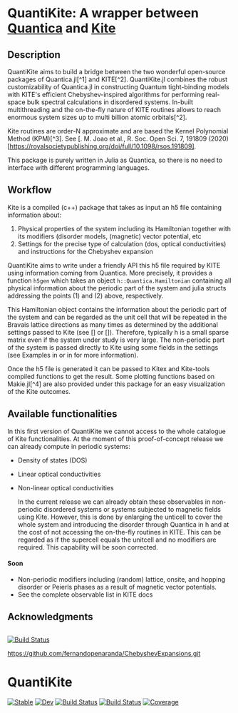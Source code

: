 # QuantiKite: A wrapper between [Quantica](https://github.com/pablosanjose/Quantica) and [Kite](https://github.com/quantum-kite/kite)

## Description

QuantiKite aims to build a bridge between the two wonderful open-source packages of Quantica.jl[^1] and KITE[^2].
QuantiKite.jl combines the robust customizability of Quantica.jl in constructing Quantum tight-binding models with KITE's efficient Chebyshev-inspired algorithms for performing real-space bulk spectral calculations in disordered systems. In-built multithreading and the on-the-fly nature of KITE routines allows to reach enormous system sizes up to multi billion atomic orbitals[^2].

Kite routines are order-N approximate and are based the Kernel Polynomial Method (KPM)[^3]. See [. M. Joao et al., R. Soc. Open Sci. 7, 191809 (2020) [https://royalsocietypublishing.org/doi/full/10.1098/rsos.191809].

This package is purely written in Julia as Quantica, so there is no need to interface with different programming languages.

## Workflow

Kite is a compiled (c++) package that takes as input an h5 file containing information about:
  1. Physical properties of the system including its Hamiltonian together with its modifiers (disorder models, (magnetic) vector potential, etc
  2. Settings for the precise type of calculation (dos, optical conductivities) and instructions for the Chebyshev expansion

QuantiKite aims to write under a friendly API this h5 file required by KITE using information coming from Quantica. More precisely, it provides a function `h5gen` which takes an object `h::Quantica.Hamiltonian` containing all physical information about the periodic part of the system and julia structs addressing the points (1) and (2) above, respectively.

This Hamiltonian object contains the information about the periodic part of the system and can be regarded as the unit cell that will be repeated in the Bravais lattice directions as many times as determined by the additional settings passed to Kite (see [] or []). Therefore, typically h is a small sparse matrix even if the system under study is very large. The non-periodic part of the system is passed directly to Kite using some fields in the settings (see Examples in or in for more information). 

Once the h5 file is generated it can be passed to Kitex and Kite-tools compiled functions to get the result. Some plotting functions based on Makie.jl[^4] are also provided under this package for an easy visualization of the Kite outcomes.

## Available functionalities
In this first version of QuantiKite we cannot access to the whole catalogue of Kite functionalities. At the moment of this proof-of-concept release we can already compute in periodic systems:

- Density of states (DOS)
- Linear optical conductivities
- Non-linear optical conductivities

  In the current release we can already obtain these observables in non-periodic disordered systems or systems subjected to magnetic fields using Kite. However, this is done by enlarging the unticell to cover the whole system and introducing the disorder through Quantica in h and at the cost of not accessing the on-the-fly routines in KITE.
  This can be regarded as if the supercell equals the unitcell and no modifiers are required. This capability will be soon corrected.
   
#### Soon

- Non-periodic modifiers including (random) lattice, onsite, and hopping disorder or Peierls phases as a result of magnetic vector potentials.
- See the complete observable list in KITE docs

## Acknowledgments

##

[![Build Status](https://github.com/fernandopenaranda/QuantiKite.jl/actions/workflows/CI.yml/badge.svg?branch=main)](https://github.com/fernandopenaranda/QuantiKite.jl/actions/workflows/CI.yml?query=branch%3Amain)

https://github.com/fernandopenaranda/ChebyshevExpansions.git


# QuantiKite

[![Stable](https://img.shields.io/badge/docs-stable-blue.svg)](https://fernandopenaranda.github.io/QuantiKite.jl/stable/)
[![Dev](https://img.shields.io/badge/docs-dev-blue.svg)](https://fernandopenaranda.github.io/QuantiKite.jl/dev/)
[![Build Status](https://github.com/fernandopenaranda/QuantiKite.jl/actions/workflows/CI.yml/badge.svg?branch=main)](https://github.com/fernandopenaranda/QuantiKite.jl/actions/workflows/CI.yml?query=branch%3Amain)
[![Build Status](https://travis-ci.com/fernandopenaranda/QuantiKite.jl.svg?branch=main)](https://travis-ci.com/fernandopenaranda/QuantiKite.jl)
[![Coverage](https://codecov.io/gh/fernandopenaranda/QuantiKite.jl/branch/main/graph/badge.svg)](https://codecov.io/gh/fernandopenaranda/QuantiKite.jl)
